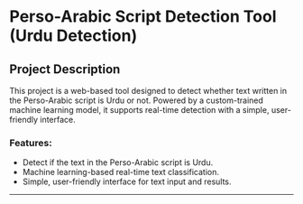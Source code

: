 # Perso-Arabic Script Detection Tool (Urdu Detection)

## Project Description
This project is a web-based tool designed to detect whether text written in the Perso-Arabic script is Urdu or not. Powered by a custom-trained machine learning model, it supports real-time detection with a simple, user-friendly interface.

### Features:
- Detect if the text in the Perso-Arabic script is Urdu.
- Machine learning-based real-time text classification.
- Simple, user-friendly interface for text input and results.

---